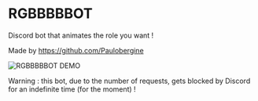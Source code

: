 # RGBBBBBOT

Discord bot that animates the role you want !

Made by https://github.com/Paulobergine

![RGBBBBBOT DEMO](https://j.gifs.com/lxZgr5.gif)

Warning : this bot, due to the number of requests, gets blocked by Discord for an indefinite time (for the moment) !
